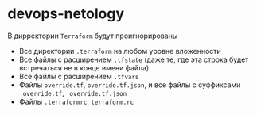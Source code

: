 # devops-netology
В дирректории `Terraform` будут проигнорированы
- Все директории `.terraform` на любом уровне вложенности
- Все файлы с расширением `.tfstate` (даже те, где эта строка будет встречаться не в конце имени файла)
- Все файлы с расширением `.tfvars`
- Файлы `override.tf`, `override.tf.json`, и все файлы с суффиксами `_override.tf`, `_override.tf.json`
- Файлы `.terraformrc`, `terraform.rc`